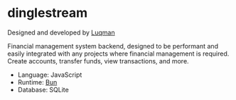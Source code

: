 # dinglestream

Designed and developed by [Luqman](https://theluqmn.github.io)

Financial management system backend, designed to be performant and easily integrated with any projects where financial management is required. Create accounts, transfer funds, view transactions, and more.

- Language: JavaScript
- Runtime: [Bun](https://bun.sh)
- Database: SQLite
